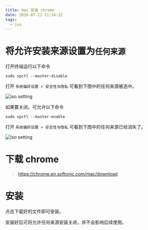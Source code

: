 ```yaml
---
title: mac 安装 chrome
date: 2018-07-21 11:34:22
tags:
  - iso
---
```


# 将允许安装来源设置为`任何来源`

打开终端运行以下命令

    sudo spctl --master-disable

打开 `系统偏好设置 > 安全性与隐私` 可看到下图中的任何来源被选中。

![iso setting](/images/iso-spctl-1.jpg)

如果要关闭，可允许以下命令

    sudo spctl --master-enable

打开 `系统偏好设置 > 安全性与隐私` 可看到下图中的任何来源已经消失了。

![iso setting](/images/iso-spctl-2.jpg)

# 下载 chrome

> https://chrome.en.softonic.com/mac/download

# 安装

点击下载好的文件即可安装。

安装好后可将允许任何来源安装关闭，并不会影响后续使用。